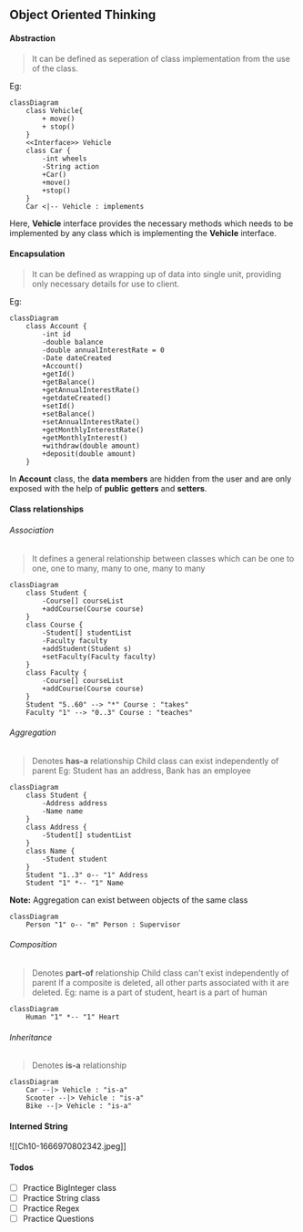 ## Object Oriented Thinking

#### Abstraction
>It can be defined as seperation of class implementation from the use of the class.

Eg:
```mermaid
classDiagram
	class Vehicle{
		+ move()
		+ stop()
	}
	<<Interface>> Vehicle
	class Car {
		-int wheels
		-String action
		+Car()
		+move()
		+stop()
	}
	Car <|-- Vehicle : implements
```

Here, **Vehicle** interface provides the necessary methods which needs to be implemented by any class which is implementing the **Vehicle** interface.

#### Encapsulation
> It can be defined as wrapping up of data into single unit, providing only necessary details for use to client.

Eg:
```mermaid
classDiagram
	class Account {
		-int id
		-double balance
		-double annualInterestRate = 0
		-Date dateCreated
		+Account()
		+getId()
		+getBalance()
		+getAnnualInterestRate()
		+getdateCreated()
		+setId()
		+setBalance()
		+setAnnualInterestRate()
		+getMonthlyInterestRate()
		+getMonthlyInterest()
		+withdraw(double amount)
		+deposit(double amount)
	}
```

In **Account** class, the **data members** are hidden from the user and are only exposed with the help of **public** **getters** and **setters**.

#### Class relationships

###### Association
> It defines a general relationship between classes which can be one to one, one to many, many to one, many to many

```mermaid
classDiagram
	class Student {
		-Course[] courseList
		+addCourse(Course course)
	}
	class Course {
		-Student[] studentList
		-Faculty faculty
		+addStudent(Student s)
		+setFaculty(Faculty faculty)
	}
	class Faculty {
		-Course[] courseList
		+addCourse(Course course)
	}
	Student "5..60" --> "*" Course : "takes"
	Faculty "1" --> "0..3" Course : "teaches"
```

###### Aggregation
> Denotes **has-a** relationship
> Child class can exist independently of parent
> Eg: Student has an address, Bank has an employee

```mermaid
classDiagram
	class Student {
		-Address address
		-Name name
	}
	class Address {
		-Student[] studentList
	}
	class Name {
		-Student student
	}
	Student "1..3" o-- "1" Address
	Student "1" *-- "1" Name
```
**Note:** Aggregation can exist between objects of the same class
```mermaid
classDiagram
	Person "1" o-- "m" Person : Supervisor
```

###### Composition
> Denotes **part-of** relationship
> Child class can't exist independently of parent
> If a composite is deleted, all other parts associated with it are deleted.
> Eg: name is a part of student, heart is a part of human

```mermaid
classDiagram
	Human "1" *-- "1" Heart
```

###### Inheritance
> Denotes **is-a** relationship

```mermaid
classDiagram
	Car --|> Vehicle : "is-a"
	Scooter --|> Vehicle : "is-a"
	Bike --|> Vehicle : "is-a"
```

#### Interned String
![[Ch10-1666970802342.jpeg]]

#### Todos
- [ ] Practice BigInteger class
- [ ] Practice String class
- [ ] Practice Regex
- [ ] Practice Questions